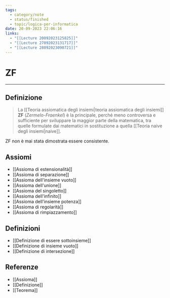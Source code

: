 ```yaml
---
tags:
  - category/note
  - status/finished
  - topic/logica-per-informatica
date: 20-09-2023 22:06:16
links:
  - "[[Lecture 20092023125825]]"
  - "[[Lecture 27092023131717]]"
  - "[[Lecture 28092023090721]]"
---
```

# ZF
---
## Definizione
> La [[Teoria assiomatica degli insiemi|teoria assiomatica degli insiemi]] **ZF** (_Zermelo-Fraenkel_) è la principale, perché meno controversa e sufficiente per sviluppare la maggior parte della matematica, tra quelle formulate dai matematici in sostituzione a quella [[Teoria naive degli insiemi|naive]].

ZF non è mai stata dimostrata essere consistente.

## Assiomi
- [[Assioma di estensionalità]]
- [[Assioma di separazione]]
- [[Assioma dell'insieme vuoto]]
- [[Assioma dell'unione]]
- [[Assioma del singoletto]]
- [[Assioma dell'infinito]]
- [[Assioma dell'insieme potenza]]
- [[Assioma di regolarità]]
- [[Assioma di rimpiazzamento]]

## Definizioni
- [[Definizione di essere sottoinsieme]]
- [[Definizione di insieme vuoto]]
- [[Definizione di intersezione]]

## Referenze
- [[Assioma]]
- [[Definizione]]
- [[Teorema]]